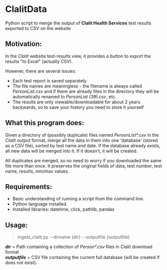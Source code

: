 # ClalitData
Python script to merge the output of **Clalit Health Services** test results exported to CSV on the website

## Motivation:
In the *Clalit* website test-results view, it provides a button to export the results "to Excel" (actually CSV).

However, there are several issues:
* Each test report is saved separately
* The file names are meaningless - the filename is always called *PersonList.csv* and if there are already files in the directory they will be automatically renamed to *PersonList (39).csv*, etc. 
* The results are only viewable/downloadable for about 2 years backwards, so to save your history you need to store it yourself

## What this program does:
Given a directory of (possibly duplicate) files named *PersonList\*.csv* in the *Clalit* output format, merge all the data in them into one 'database' (stored as a CSV file), sorted by test name and date.
If the database already exists, all new data will be merged into it. If it doesn't, it will be created.

All duplicates are merged, so no need to worry if you downloaded the same file more than once.
It preserves the original fields of data, test number, test name, results, min/max values.

## Requirements:
* Basic understanding of running a script from the command line.
* Python language installed.
* Installed libraries: datetime, click, pathlib, pandas 

## Usage:
> ingest_clalit.py --dirname {dir} --outputfile {outputfile}

***dir*** = Path containing a collection of *Person\*.csv* files in Clalit download format  
***outputfile*** = CSV file containing the current full database (will be created if does not exist).

